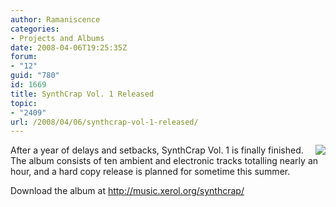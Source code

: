 ```yaml
---
author: Ramaniscence
categories:
- Projects and Albums
date: 2008-04-06T19:25:35Z
forum:
- "12"
guid: "780"
id: 1669
title: SynthCrap Vol. 1 Released
topic:
- "2409"
url: /2008/04/06/synthcrap-vol-1-released/
---
```


<img border="0" align="right" src="http://xerol.org/h/v/1159/synthcrap-tn.png" />After a year of delays and setbacks, SynthCrap Vol. 1 is finally finished. The album consists of ten ambient and electronic tracks totalling nearly an hour, and a hard copy release is planned for sometime this summer.

Download the album at <a href="http://music.xerol.org/synthcrap/" target="_blank">http://music.xerol.org/synthcrap/</a>